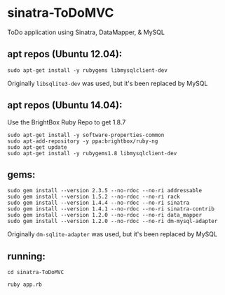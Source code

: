 sinatra-ToDoMVC
===============

ToDo application using Sinatra, DataMapper, &amp; MySQL


apt repos (Ubuntu 12.04):
-------------------------

    sudo apt-get install -y rubygems libmysqlclient-dev

Originally `libsqlite3-dev` was used, but it's been replaced by MySQL

apt repos (Ubuntu 14.04):
-------------------------

Use the BrightBox Ruby Repo to get 1.8.7

    sudo apt-get install -y software-properties-common
    sudo apt-add-repository -y ppa:brightbox/ruby-ng
    sudo apt-get update
    sudo apt-get install -y rubygems1.8 libmysqlclient-dev

gems:
----

    sudo gem install --version 2.3.5 --no-rdoc --no-ri addressable 
    sudo gem install --version 1.5.2 --no-rdoc --no-ri rack 
    sudo gem install --version 1.4.4 --no-rdoc --no-ri sinatra 
    sudo gem install --version 1.4.1 --no-rdoc --no-ri sinatra-contrib 
    sudo gem install --version 1.2.0 --no-rdoc --no-ri data_mapper 
    sudo gem install --version 1.2.0 --no-rdoc --no-ri dm-mysql-adapter 

Originally `dm-sqlite-adapter` was used, but it's been replaced by MySQL

running:
--------

    cd sinatra-ToDoMVC

    ruby app.rb
